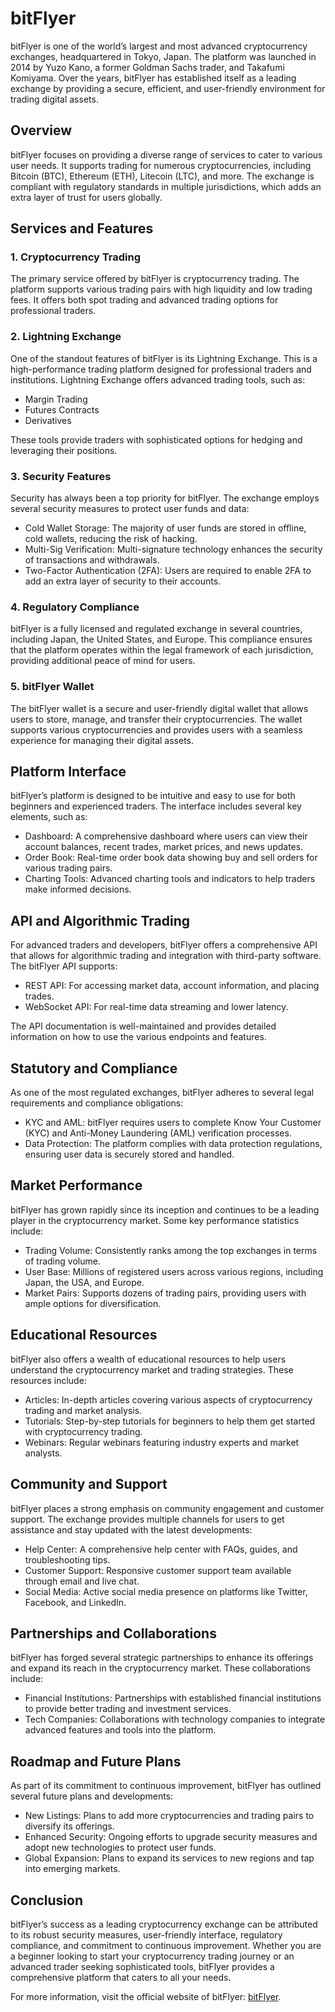 # bitFlyer

bitFlyer is one of the world’s largest and most advanced cryptocurrency exchanges, headquartered in Tokyo, Japan. The platform was launched in 2014 by Yuzo Kano, a former Goldman Sachs trader, and Takafumi Komiyama. Over the years, bitFlyer has established itself as a leading exchange by providing a secure, efficient, and user-friendly environment for trading digital assets.

## Overview

bitFlyer focuses on providing a diverse range of services to cater to various user needs. It supports trading for numerous cryptocurrencies, including Bitcoin (BTC), Ethereum (ETH), Litecoin (LTC), and more. The exchange is compliant with regulatory standards in multiple jurisdictions, which adds an extra layer of trust for users globally.

## Services and Features

### 1. Cryptocurrency Trading
The primary service offered by bitFlyer is cryptocurrency trading. The platform supports various trading pairs with high liquidity and low trading fees. It offers both spot trading and advanced trading options for professional traders.

### 2. Lightning Exchange
One of the standout features of bitFlyer is its Lightning Exchange. This is a high-performance trading platform designed for professional traders and institutions. Lightning Exchange offers advanced trading tools, such as:
* Margin Trading
* Futures Contracts
* Derivatives

These tools provide traders with sophisticated options for hedging and leveraging their positions.

### 3. Security Features
Security has always been a top priority for bitFlyer. The exchange employs several security measures to protect user funds and data:
* Cold Wallet Storage: The majority of user funds are stored in offline, cold wallets, reducing the risk of hacking.
* Multi-Sig Verification: Multi-signature technology enhances the security of transactions and withdrawals.
* Two-Factor Authentication (2FA): Users are required to enable 2FA to add an extra layer of security to their accounts.

### 4. Regulatory Compliance
bitFlyer is a fully licensed and regulated exchange in several countries, including Japan, the United States, and Europe. This compliance ensures that the platform operates within the legal framework of each jurisdiction, providing additional peace of mind for users.

### 5. bitFlyer Wallet
The bitFlyer wallet is a secure and user-friendly digital wallet that allows users to store, manage, and transfer their cryptocurrencies. The wallet supports various cryptocurrencies and provides users with a seamless experience for managing their digital assets.

## Platform Interface

bitFlyer’s platform is designed to be intuitive and easy to use for both beginners and experienced traders. The interface includes several key elements, such as:
* Dashboard: A comprehensive dashboard where users can view their account balances, recent trades, market prices, and news updates.
* Order Book: Real-time order book data showing buy and sell orders for various trading pairs.
* Charting Tools: Advanced charting tools and indicators to help traders make informed decisions.

## API and Algorithmic Trading

For advanced traders and developers, bitFlyer offers a comprehensive API that allows for algorithmic trading and integration with third-party software. The bitFlyer API supports:
* REST API: For accessing market data, account information, and placing trades.
* WebSocket API: For real-time data streaming and lower latency.

The API documentation is well-maintained and provides detailed information on how to use the various endpoints and features.

## Statutory and Compliance

As one of the most regulated exchanges, bitFlyer adheres to several legal requirements and compliance obligations:
* KYC and AML: bitFlyer requires users to complete Know Your Customer (KYC) and Anti-Money Laundering (AML) verification processes.
* Data Protection: The platform complies with data protection regulations, ensuring user data is securely stored and handled.
  
## Market Performance

bitFlyer has grown rapidly since its inception and continues to be a leading player in the cryptocurrency market. Some key performance statistics include:
* Trading Volume: Consistently ranks among the top exchanges in terms of trading volume.
* User Base: Millions of registered users across various regions, including Japan, the USA, and Europe.
* Market Pairs: Supports dozens of trading pairs, providing users with ample options for diversification.

## Educational Resources

bitFlyer also offers a wealth of educational resources to help users understand the cryptocurrency market and trading strategies. These resources include:
* Articles: In-depth articles covering various aspects of cryptocurrency trading and market analysis.
* Tutorials: Step-by-step tutorials for beginners to help them get started with cryptocurrency trading.
* Webinars: Regular webinars featuring industry experts and market analysts.

## Community and Support

bitFlyer places a strong emphasis on community engagement and customer support. The exchange provides multiple channels for users to get assistance and stay updated with the latest developments:
* Help Center: A comprehensive help center with FAQs, guides, and troubleshooting tips.
* Customer Support: Responsive customer support team available through email and live chat.
* Social Media: Active social media presence on platforms like Twitter, Facebook, and LinkedIn.

## Partnerships and Collaborations

bitFlyer has forged several strategic partnerships to enhance its offerings and expand its reach in the cryptocurrency market. These collaborations include:
* Financial Institutions: Partnerships with established financial institutions to provide better trading and investment services.
* Tech Companies: Collaborations with technology companies to integrate advanced features and tools into the platform.

## Roadmap and Future Plans

As part of its commitment to continuous improvement, bitFlyer has outlined several future plans and developments:
* New Listings: Plans to add more cryptocurrencies and trading pairs to diversify its offerings.
* Enhanced Security: Ongoing efforts to upgrade security measures and adopt new technologies to protect user funds.
* Global Expansion: Plans to expand its services to new regions and tap into emerging markets.

## Conclusion

bitFlyer’s success as a leading cryptocurrency exchange can be attributed to its robust security measures, user-friendly interface, regulatory compliance, and commitment to continuous improvement. Whether you are a beginner looking to start your cryptocurrency trading journey or an advanced trader seeking sophisticated tools, bitFlyer provides a comprehensive platform that caters to all your needs.

For more information, visit the official website of bitFlyer: [bitFlyer](https://bitflyer.com/).